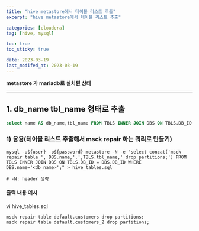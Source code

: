 ```yaml
---
title: "hive metastore에서 테이블 리스트 추출"
excerpt: "hive metastore에서 테이블 리스트 추출"

categories: [cloudera]
tag: [hive, mysql]

toc: true
toc_sticky: true

date: 2023-03-19
last_modifed_at: 2023-03-19
---
```


**metastore 가 mariadb로 설치된 상태**
* * *

## 1. db_name tbl_name 형태로 추출
```SQL
select name AS db_name,tbl_name FROM TBLS INNER JOIN DBS ON TBLS.DB_ID = DBS.DB_ID WHERE DBS.name='default'
```

### 1) 응용(테이블 리스트 추출해서 msck repair 하는 쿼리로 만들기)
```shell
mysql -u${user} -p${password} metastore -N -e "select concat('msck repair table ', DBS.name,'.',TBLS.tbl_name,' drop partitions;') FROM TBLS INNER JOIN DBS ON TBLS.DB_ID = DBS.DB_ID WHERE DBS.name='<db_name>';" > hive_tables.sql

# -N: header 생략
```

#### 출력 내용 예시
vi hive_tables.sql
```text
msck repair table default.customers drop partitions;
msck repair table default.customers_2 drop partitions;
```

